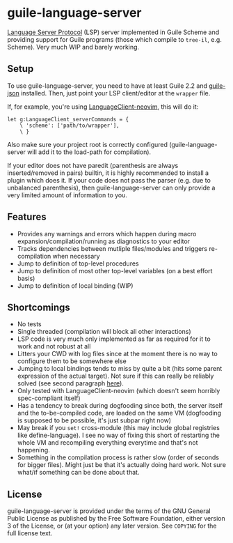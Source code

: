 # guile-language-server

[Language Server Protocol](https://github.com/Microsoft/language-server-protocol) (LSP) server implemented in Guile Scheme and providing support for Guile programs (those which compile to `tree-il`, e.g. Scheme).
Very much WIP and barely working.

## Setup

To use guile-language-server, you need to have at least Guile 2.2 and [guile-json](https://savannah.nongnu.org/projects/guile-json/) installed.
Then, just point your LSP client/editor at the `wrapper` file.

If, for example, you're using [LanguageClient-neovim](https://github.com/autozimu/LanguageClient-neovim/), this will do it:
```vimscript
let g:LanguageClient_serverCommands = {
	\ 'scheme': ['path/to/wrapper'],
	\ }
```

Also make sure your project root is correctly configured (guile-language-server will add it to the load-path for compilation).

If your editor does not have paredit (parenthesis are always inserted/removed in pairs) builtin, it is highly recommended to install a plugin which does it.
If your code does not pass the parser (e.g. due to unbalanced parenthesis), then guile-language-server can only provide a very limited amount of information to you.

## Features

- Provides any warnings and errors which happen during macro expansion/compilation/running as diagnostics to your editor
- Tracks dependencies between mutliple files/modules and triggers re-compilation when necessary
- Jump to definition of top-level procedures
- Jump to definition of most other top-level variables (on a best effort basis)
- Jump to definition of local binding (WIP)

## Shortcomings

- No tests
- Single threaded (compilation will block all other interactions)
- LSP code is very much only implemented as far as required for it to work and not robust at all
- Litters your CWD with log files since at the moment there is no way to configure them to be somewhere else
- Jumping to local bindings tends to miss by quite a bit (hits some parent expression of the actual target). Not sure if this can really be reliably solved (see second paragraph [here](https://www.gnu.org/software/guile/manual/html_node/Source-Properties.html#Source-Properties)).
- Only tested with LanguageClient-neovim (which doesn't seem horribly spec-compliant itself)
- Has a tendency to break during dogfooding since both, the server itself and the to-be-compiled code, are loaded on the same VM (dogfooding is supposed to be possible, it's just subpar right now) 
- May break if you `set!` cross-module (this may include global registries like define-language). I see no way of fixing this short of restarting the whole VM and recompiling everything everytime and that's not happening.
- Something in the compilation process is rather slow (order of seconds for bigger files). Might just be that it's actually doing hard work. Not sure what/if something can be done about that.

## License
guile-language-server is provided under the terms of the GNU General Public License as published by the Free Software Foundation, either version 3 of the License, or (at your option) any later version.
See `COPYING` for the full license text.
